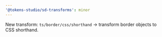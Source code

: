 ```yaml
---
'@tokens-studio/sd-transforms': minor
---
```


New transform: `ts/border/css/shorthand` -> transform border objects to CSS shorthand.
